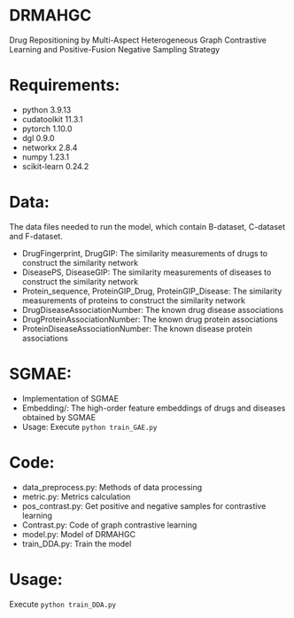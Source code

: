 # DRMAHGC
Drug Repositioning by Multi-Aspect Heterogeneous Graph Contrastive Learning and Positive-Fusion Negative Sampling Strategy

# Requirements:
- python 3.9.13
- cudatoolkit 11.3.1
- pytorch 1.10.0
- dgl 0.9.0
- networkx 2.8.4
- numpy 1.23.1
- scikit-learn 0.24.2

# Data:
The data files needed to run the model, which contain B-dataset, C-dataset and F-dataset.
- DrugFingerprint, DrugGIP: The similarity measurements of drugs to construct the similarity network
- DiseasePS, DiseaseGIP: The similarity measurements of diseases to construct the similarity network
- Protein_sequence, ProteinGIP_Drug, ProteinGIP_Disease: The similarity measurements of proteins to construct the similarity network
- DrugDiseaseAssociationNumber: The known drug disease associations
- DrugProteinAssociationNumber: The known drug protein associations
- ProteinDiseaseAssociationNumber: The known disease protein associations

# SGMAE:
- Implementation of SGMAE
- Embedding/: The high-order feature embeddings of drugs and diseases obtained by SGMAE
- Usage: Execute ```python train_GAE.py``` 

# Code:
- data_preprocess.py: Methods of data processing
- metric.py: Metrics calculation
- pos_contrast.py: Get positive and negative samples for contrastive learning
- Contrast.py: Code of graph contrastive learning
- model.py: Model of DRMAHGC
- train_DDA.py: Train the model

# Usage:
Execute ```python train_DDA.py``` 
